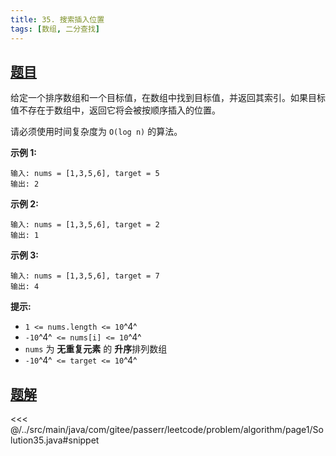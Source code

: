 ```yaml
---
title: 35. 搜索插入位置
tags: [数组, 二分查找]
---
```



## [题目](https://leetcode.cn/problems/search-insert-position/)
给定一个排序数组和一个目标值，在数组中找到目标值，并返回其索引。如果目标值不存在于数组中，返回它将会被按顺序插入的位置。

请必须使用时间复杂度为 `O(log n)` 的算法。

**示例 1:**

```
输入: nums = [1,3,5,6], target = 5
输出: 2
```

**示例 2:**

```
输入: nums = [1,3,5,6], target = 2
输出: 1
```

**示例 3:**

```
输入: nums = [1,3,5,6], target = 7
输出: 4
```

**提示:**

* `1 <= nums.length <= 10`^4^
* `-10`^4^` <= nums[i] <= 10`^4^
* `nums` 为 **无重复元素** 的 **升序**排列数组
* `-10`^4^` <= target <= 10`^4^


## [题解](https://github.com/PasseRR/JavaLeetCode/blob/master/src/main/java/com/gitee/passerr/leetcode/problem/algorithm/page1/Solution35.java)

<<< @/../src/main/java/com/gitee/passerr/leetcode/problem/algorithm/page1/Solution35.java#snippet
